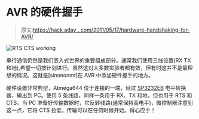 # AVR 的硬件握手

> 原文:[https://hack aday . com/2011/05/17/hardware-handshaking-for-AVR/](https://hackaday.com/2011/05/17/hardware-handshaking-for-avr/)

![](../Images/6db87d7a97ab1dc4476471c0b27908e8.png "RTS CTS working")

串行通信仍然是我们嵌入式世界的重要组成部分。通常我们使用三线设置(RX TX 和地),希望一切按计划进行。虽然这对大多数实验者都有效，但有时这并不是最理想的情况。这就是[simmonmt]在 AVR 中添加硬件握手的地方。

硬件设置非常典型，Atmega644 位于连接的一端，经过 [SP3232EB](http://www.exar.com/Common/Content/ProductDetails.aspx?ID=484&ParentID=6#) 电平转换器，输出到 PC。使用 5 条线路，同样一条用于 RX、TX 和地，但也用于 RTS 和 CTS。当 PC 准备好传输数据时，它反转线路(通常保持高电平)，微控制器注意到这一点，它将 CTS 拉低，传输可以在任何时候开始。得心应手！
